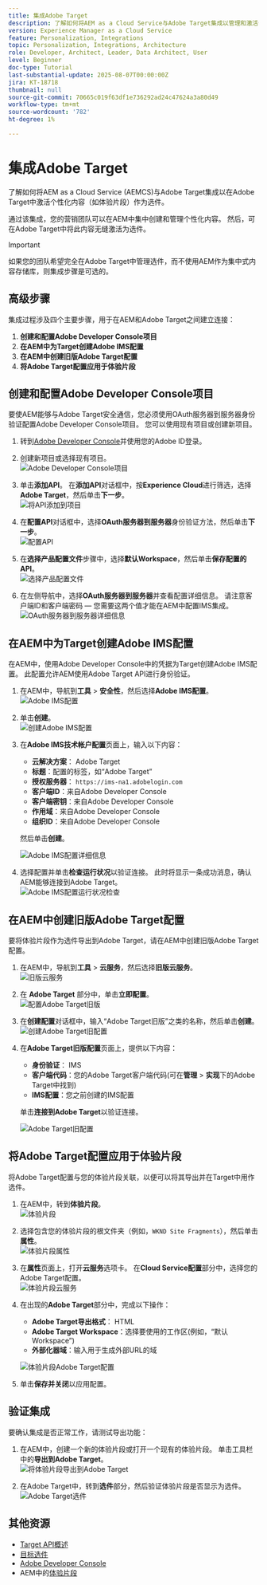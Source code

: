 ```yaml
---
title: 集成Adobe Target
description: 了解如何将AEM as a Cloud Service与Adobe Target集成以管理和激活个性化内容（体验片段）作为选件。
version: Experience Manager as a Cloud Service
feature: Personalization, Integrations
topic: Personalization, Integrations, Architecture
role: Developer, Architect, Leader, Data Architect, User
level: Beginner
doc-type: Tutorial
last-substantial-update: 2025-08-07T00:00:00Z
jira: KT-18718
thumbnail: null
source-git-commit: 70665c019f63df1e736292ad24c47624a3a80d49
workflow-type: tm+mt
source-wordcount: '782'
ht-degree: 1%

---
```



# 集成Adobe Target

了解如何将AEM as a Cloud Service (AEMCS)与Adobe Target集成以在Adobe Target中激活个性化内容（如体验片段）作为选件。

通过该集成，您的营销团队可以在AEM中集中创建和管理个性化内容。 然后，可在Adobe Target中将此内容无缝激活为选件。

>[!IMPORTANT]
>
>如果您的团队希望完全在Adobe Target中管理选件，而不使用AEM作为集中式内容存储库，则集成步骤是可选的。

## 高级步骤

集成过程涉及四个主要步骤，用于在AEM和Adobe Target之间建立连接：

1. **创建和配置Adobe Developer Console项目**
2. **在AEM中为Target创建Adobe IMS配置**
3. **在AEM中创建旧版Adobe Target配置**
4. **将Adobe Target配置应用于体验片段**

## 创建和配置Adobe Developer Console项目

要使AEM能够与Adobe Target安全通信，您必须使用OAuth服务器到服务器身份验证配置Adobe Developer Console项目。 您可以使用现有项目或创建新项目。

1. 转到[Adobe Developer Console](https://developer.adobe.com/console)并使用您的Adobe ID登录。

2. 创建新项目或选择现有项目。\
   ![Adobe Developer Console项目](../assets/setup/adc-project.png)

3. 单击&#x200B;**添加API**。 在&#x200B;**添加API**&#x200B;对话框中，按&#x200B;**Experience Cloud**&#x200B;进行筛选，选择&#x200B;**Adobe Target**，然后单击&#x200B;**下一步**。\
   ![将API添加到项目](../assets/setup/adc-add-api.png)

4. 在&#x200B;**配置API**&#x200B;对话框中，选择&#x200B;**OAuth服务器到服务器**&#x200B;身份验证方法，然后单击&#x200B;**下一步**。\
   ![配置API](../assets/setup/adc-configure-api.png)

5. 在&#x200B;**选择产品配置文件**&#x200B;步骤中，选择&#x200B;**默认Workspace**，然后单击&#x200B;**保存配置的API**。\
   ![选择产品配置文件](../assets/setup/adc-select-product-profiles.png)

6. 在左侧导航中，选择&#x200B;**OAuth服务器到服务器**&#x200B;并查看配置详细信息。 请注意客户端ID和客户端密码 — 您需要这两个值才能在AEM中配置IMS集成。
   ![OAuth服务器到服务器详细信息](../assets/setup/adc-oauth-server-to-server.png)

## 在AEM中为Target创建Adobe IMS配置

在AEM中，使用Adobe Developer Console中的凭据为Target创建Adobe IMS配置。 此配置允许AEM使用Adobe Target API进行身份验证。

1. 在AEM中，导航到&#x200B;**工具** > **安全性**，然后选择&#x200B;**Adobe IMS配置**。\
   ![Adobe IMS配置](../assets/setup/aem-ims-configurations.png)

2. 单击&#x200B;**创建**。\
   ![创建Adobe IMS配置](../assets/setup/aem-create-ims-configuration.png)

3. 在&#x200B;**Adobe IMS技术帐户配置**&#x200B;页面上，输入以下内容：
   - **云解决方案**： Adobe Target
   - **标题**：配置的标签，如“Adobe Target”
   - **授权服务器**： `https://ims-na1.adobelogin.com`
   - **客户端ID**：来自Adobe Developer Console
   - **客户端密钥**：来自Adobe Developer Console
   - **作用域**：来自Adobe Developer Console
   - **组织ID**：来自Adobe Developer Console

   然后单击&#x200B;**创建**。

   ![Adobe IMS配置详细信息](../assets/setup/aem-ims-configuration-details.png)

4. 选择配置并单击&#x200B;**检查运行状况**&#x200B;以验证连接。 此时将显示一条成功消息，确认AEM能够连接到Adobe Target。\
   ![Adobe IMS配置运行状况检查](../assets/setup/aem-ims-configuration-health-check.png)

## 在AEM中创建旧版Adobe Target配置

要将体验片段作为选件导出到Adobe Target，请在AEM中创建旧版Adobe Target配置。

1. 在AEM中，导航到&#x200B;**工具** > **云服务**，然后选择&#x200B;**旧版云服务**。\
   ![旧版云服务](../assets/setup/aem-legacy-cloud-services.png)

2. 在 **Adobe Target** 部分中，单击&#x200B;**立即配置**。\
   ![配置Adobe Target旧版](../assets/setup/aem-configure-adobe-target-legacy.png)

3. 在&#x200B;**创建配置**&#x200B;对话框中，输入“Adobe Target旧版”之类的名称，然后单击&#x200B;**创建**。\
   ![创建Adobe Target旧配置](../assets/setup/aem-create-adobe-target-legacy-configuration.png)

4. 在&#x200B;**Adobe Target旧版配置**&#x200B;页面上，提供以下内容：
   - **身份验证**： IMS
   - **客户端代码**：您的Adobe Target客户端代码(可在&#x200B;**管理** > **实现**&#x200B;下的Adobe Target中找到)
   - **IMS配置**：您之前创建的IMS配置

   单击&#x200B;**连接到Adobe Target**&#x200B;以验证连接。

   ![Adobe Target旧配置](../assets/setup/aem-target-legacy-configuration.png)

## 将Adobe Target配置应用于体验片段

将Adobe Target配置与您的体验片段关联，以便可以将其导出并在Target中用作选件。

1. 在AEM中，转到&#x200B;**体验片段**。\
   ![体验片段](../assets/setup/aem-experience-fragments.png)

2. 选择包含您的体验片段的根文件夹（例如，`WKND Site Fragments`），然后单击&#x200B;**属性**。\
   ![体验片段属性](../assets/setup/aem-experience-fragments-properties.png)

3. 在&#x200B;**属性**&#x200B;页面上，打开&#x200B;**云服务**&#x200B;选项卡。 在&#x200B;**Cloud Service配置**&#x200B;部分中，选择您的Adobe Target配置。\
   ![体验片段云服务](../assets/setup/aem-experience-fragments-cloud-services.png)

4. 在出现的&#x200B;**Adobe Target**&#x200B;部分中，完成以下操作：
   - **Adobe Target导出格式**： HTML
   - **Adobe Target Workspace**：选择要使用的工作区(例如，“默认Workspace”)
   - **外部化器域**：输入用于生成外部URL的域

   ![体验片段Adobe Target配置](../assets/setup/aem-experience-fragments-adobe-target-configuration.png)

5. 单击&#x200B;**保存并关闭**&#x200B;以应用配置。

## 验证集成

要确认集成是否正常工作，请测试导出功能：

1. 在AEM中，创建一个新的体验片段或打开一个现有的体验片段。 单击工具栏中的&#x200B;**导出到Adobe Target**。\
   ![将体验片段导出到Adobe Target](../assets/setup/aem-export-experience-fragment-to-adobe-target.png)

2. 在Adobe Target中，转到&#x200B;**选件**&#x200B;部分，然后验证体验片段是否显示为选件。\
   ![Adobe Target选件](../assets/setup/adobe-target-xf-as-offer.png)

## 其他资源

- [Target API概述](https://experienceleague.adobe.com/en/docs/target-dev/developer/api/target-api-overview)
- [目标选件](https://experienceleague.adobe.com/en/docs/target/using/experiences/offers/manage-content)
- [Adobe Developer Console](https://developer.adobe.com/developer-console/docs/guides/)
- AEM中的[体验片段](https://experienceleague.adobe.com/en/docs/experience-manager-learn/sites/experience-fragments/experience-fragments-feature-video-use)